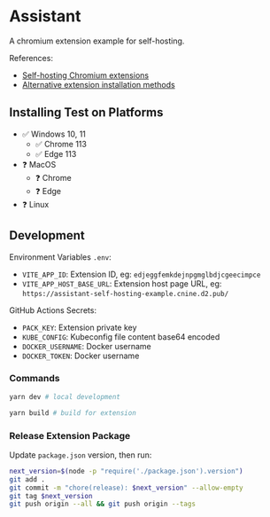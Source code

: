 # Assistant

A chromium extension example for self-hosting.

References:

- [Self-hosting Chromium extensions](https://www.meziantou.net/self-hosting-chromium-extensions.htm)
- [Alternative extension installation methods](https://developer.chrome.com/docs/extensions/mv3/external_extensions/)

## Installing Test on Platforms

- ✅ Windows 10, 11
  - ✅ Chrome 113
  - ✅ Edge 113
- ❓ MacOS
  - ❓ Chrome
  - ❓ Edge
- ❓ Linux

## Development

Environment Variables `.env`:

- `VITE_APP_ID`: Extension ID, eg: `edjeggfemkdejnpgmglbdjcgeecimpce`
- `VITE_APP_HOST_BASE_URL`: Extension host page URL, eg: `https://assistant-self-hosting-example.cnine.d2.pub/`

GitHub Actions Secrets:

- `PACK_KEY`: Extension private key
- `KUBE_CONFIG`: Kubeconfig file content base64 encoded
- `DOCKER_USERNAME`: Docker username
- `DOCKER_TOKEN`: Docker username

### Commands

```sh
yarn dev # local development

yarn build # build for extension
```

### Release Extension Package

Update `package.json` version, then run:

```sh
next_version=$(node -p "require('./package.json').version")
git add .
git commit -m "chore(release): $next_version" --allow-empty
git tag $next_version
git push origin --all && git push origin --tags
```
